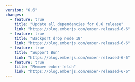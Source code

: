 ```yaml
---
version: "6.6"
changes:
  - feature: true
    title: "Update all dependencies for 6.6 release"
    link: "https://blog.emberjs.com/ember-released-6-6"
  - feature: true
    title: "Backport drop node 18"
    link: "https://blog.emberjs.com/ember-released-6-6"
  - feature: true
    title: "Support Bun"
    link: "https://blog.emberjs.com/ember-released-6-6"
  - feature: true
    title: "Remove ember-fetch"
    link: "https://blog.emberjs.com/ember-released-6-6"
---
```

